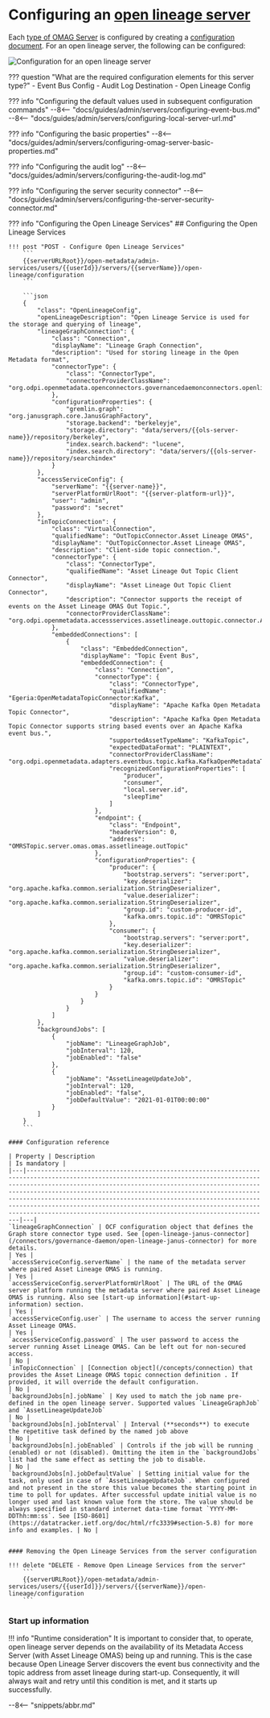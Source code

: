 <!-- SPDX-License-Identifier: CC-BY-4.0 -->
<!-- Copyright Contributors to the Egeria project. -->

# Configuring an [open lineage server](/concepts/open-lineage-servery)

Each [type of OMAG Server](/concepts/omag-server/#types-of-omag-server) is configured by creating
a [configuration document](/concepts/configuration-document). For an open lineage server, the following can be configured:

![Configuration for an open lineage server](open-lineage-server-configuration.svg)

??? question "What are the required configuration elements for this server type?"
    - Event Bus Config
    - Audit Log Destination
    - Open Lineage Config


??? info "Configuring the default values used in subsequent configuration commands"
    --8<-- "docs/guides/admin/servers/configuring-event-bus.md"
    --8<-- "docs/guides/admin/servers/configuring-local-server-url.md"

??? info "Configuring the basic properties"
    --8<-- "docs/guides/admin/servers/configuring-omag-server-basic-properties.md"

??? info "Configuring the audit log"
    --8<-- "docs/guides/admin/servers/configuring-the-audit-log.md"

??? info "Configuring the server security connector"
    --8<-- "docs/guides/admin/servers/configuring-the-server-security-connector.md"

??? info "Configuring the Open Lineage Services"
    ## Configuring the Open Lineage Services
    
    !!! post "POST - Configure Open Lineage Services"
        ```
        {{serverURLRoot}}/open-metadata/admin-services/users/{{userId}}/servers/{{serverName}}/open-lineage/configuration
        ```
    
        ```json
        {
            "class": "OpenLineageConfig",
            "openLineageDescription": "Open Lineage Service is used for the storage and querying of lineage",
            "lineageGraphConnection": {
                "class": "Connection",
                "displayName": "Lineage Graph Connection",
                "description": "Used for storing lineage in the Open Metadata format",
                "connectorType": {
                    "class": "ConnectorType",
                    "connectorProviderClassName": "org.odpi.openmetadata.openconnectors.governancedaemonconnectors.openlineageconnectors.janusconnector.graph.LineageGraphConnectorProvider"
                },
                "configurationProperties": {
                    "gremlin.graph": "org.janusgraph.core.JanusGraphFactory",
                    "storage.backend": "berkeleyje",
                    "storage.directory": "data/servers/{{ols-server-name}}/repository/berkeley",
                    "index.search.backend": "lucene",
                    "index.search.directory": "data/servers/{{ols-server-name}}/repository/searchindex"
                }
            },
            "accessServiceConfig": {
                "serverName": "{{server-name}}",
                "serverPlatformUrlRoot": "{{server-platform-url}}",
                "user": "admin",
                "password": "secret"
            },
            "inTopicConnection": {
                "class": "VirtualConnection",
                "qualifiedName": "OutTopicConnector.Asset Lineage OMAS",
                "displayName": "OutTopicConnector.Asset Lineage OMAS",
                "description": "Client-side topic connection.",
                "connectorType": {
                    "class": "ConnectorType",
                    "qualifiedName": "Asset Lineage Out Topic Client Connector",
                    "displayName": "Asset Lineage Out Topic Client Connector",
                    "description": "Connector supports the receipt of events on the Asset Lineage OMAS Out Topic.",
                    "connectorProviderClassName": "org.odpi.openmetadata.accessservices.assetlineage.outtopic.connector.AssetLineageOutTopicClientProvider"
                },
                "embeddedConnections": [
                    {
                        "class": "EmbeddedConnection",
                        "displayName": "Topic Event Bus",
                        "embeddedConnection": {
                            "class": "Connection",
                            "connectorType": {
                                "class": "ConnectorType",
                                "qualifiedName": "Egeria:OpenMetadataTopicConnector:Kafka",
                                "displayName": "Apache Kafka Open Metadata Topic Connector",
                                "description": "Apache Kafka Open Metadata Topic Connector supports string based events over an Apache Kafka event bus.",
                                "supportedAssetTypeName": "KafkaTopic",
                                "expectedDataFormat": "PLAINTEXT",
                                "connectorProviderClassName": "org.odpi.openmetadata.adapters.eventbus.topic.kafka.KafkaOpenMetadataTopicProvider"
                                "recognizedConfigurationProperties": [
                                    "producer",
                                    "consumer",
                                    "local.server.id",
                                    "sleepTime"
                                ]
                            },
                            "endpoint": {
                                "class": "Endpoint",
                                "headerVersion": 0,
                                "address": "OMRSTopic.server.omas.omas.assetlineage.outTopic"
                            },
                            "configurationProperties": {
                                "producer": {
                                    "bootstrap.servers": "server:port",
                                    "key.deserializer": "org.apache.kafka.common.serialization.StringDeserializer",
                                    "value.deserializer": "org.apache.kafka.common.serialization.StringDeserializer",
                                    "group.id": "custom-producer-id",
                                    "kafka.omrs.topic.id": "OMRSTopic"
                                },
                                "consumer": {
                                    "bootstrap.servers": "server:port",
                                    "key.deserializer": "org.apache.kafka.common.serialization.StringDeserializer",
                                    "value.deserializer": "org.apache.kafka.common.serialization.StringDeserializer",
                                    "group.id": "custom-consumer-id",
                                    "kafka.omrs.topic.id": "OMRSTopic"
                                }
                            }
                        }
                    }
                ]
            },
            "backgroundJobs": [
                {
                    "jobName": "LineageGraphJob",
                    "jobInterval": 120,
                    "jobEnabled": "false"
                },
                {
                    "jobName": "AssetLineageUpdateJob",
                    "jobInterval": 120,
                    "jobEnabled": "false",
                    "jobDefaultValue": "2021-01-01T00:00:00"
                }
            ]
        }
        ```
    
    #### Configuration reference
    
    | Property | Description                                                                                                                                                                                                                                                                                                                                                                                                                                                                                            | Is mandatory |
    |---|--------------------------------------------------------------------------------------------------------------------------------------------------------------------------------------------------------------------------------------------------------------------------------------------------------------------------------------------------------------------------------------------------------------------------------------------------------------------------------------------------------|---|
    `lineageGraphConnection` | OCF configuration object that defines the Graph store connector type used. See [open-lineage-janus-connector](/connectors/governance-daemon/open-lineage-janus-connector) for more details.                                                                                                                                                                                                                                                                                                            | Yes |
    `accessServiceConfig.serverName` | the name of the metadata server where paired Asset Lineage OMAS is running.                                                                                                                                                                                                                                                                                                                                                                                                                            | Yes |
    `accessServiceConfig.serverPlatformUrlRoot` | The URL of the OMAG server platform running the metadata server where paired Asset Lineage OMAS is running. Also see [start-up information](#start-up-information) section.                                                                                                                                                                                                                                                                                                                            | Yes |
    `accessServiceConfig.user` | The username to access the server running Asset Lineage OMAS.                                                                                                                                                                                                                                                                                                                                                                                                                                          | Yes |
    `accessServiceConfig.password` | The user password to access the server running Asset Lineage OMAS. Can be left out for non-secured access.                                                                                                                                                                                                                                                                                                                                                                                             | No |
    `inTopicConnection` | [Connection object](/concepts/connection) that provides the Asset Lineage OMAS topic connection definition . If provided, it will override the default configuration.                                                                                                                                                                                                                                                                                                                                  | No |
    `backgroundJobs[n].jobName` | Key used to match the job name pre-defined in the open lineage server. Supported values `LineageGraphJob` and `AssetLineageUpdateJob`                                                                                                                                                                                                                                                                                                                                                                  | No |
    `backgroundJobs[n].jobInterval` | Interval (**seconds**) to execute the repetitive task defined by the named job above                                                                                                                                                                                                                                                                                                                                                                                                                   | No |
    `backgroundJobs[n].jobEnabled` | Controls if the job will be running (enabled) or not (disabled). Omitting the item in the `backgroundJobs` list had the same effect as setting the job to disable.                                                                                                                                                                                                                                                                                                                                     | No |
    `backgroundJobs[n].jobDefaultValue` | Setting initial value for the task, only used in case of `AssetLineageUpdateJob`. When configured and not present in the store this value becomes the starting point in time to poll for updates. After successful update initial value is no longer used and last known value form the store. The value should be always specified in standard internet data-time format `YYYY-MM-DDThh:mm:ss`. See [ISO-8601](https://datatracker.ietf.org/doc/html/rfc3339#section-5.8) for more info and examples. | No |
     
    
    #### Removing the Open Lineage Services from the server configuration
    
    !!! delete "DELETE - Remove Open Lineage Services from the server"
        ```
        {{serverURLRoot}}/open-metadata/admin-services/users/{{userId]}}/servers/{{serverName}}/open-lineage/configuration
        ```
 ### Start up information
 
 !!! info "Runtime consideration"
     It is important to consider that, to operate, open lineage server depends on the availability of its Metadata Access Server (with Asset Lineage OMAS) being up and running. This is the case because Open Lineage Server discovers the event bus connectivity and the topic address from asset lineage during start-up. Consequently, it will always wait and retry until this condition is met, and it starts up successfully.
    
--8<-- "snippets/abbr.md"
